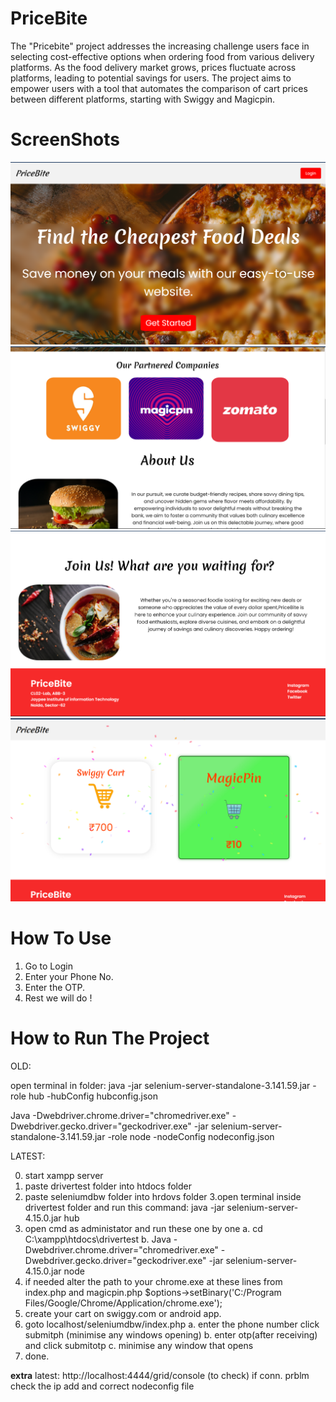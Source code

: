 # PriceBite

The "Pricebite" project addresses the increasing challenge users face in selecting cost-effective options when ordering food from various delivery platforms. As the food delivery market grows, prices fluctuate across platforms, leading to potential savings for users. The project aims to empower users with a tool that automates the comparison of cart prices between different platforms, starting with Swiggy and Magicpin.

# ScreenShots
<img src="frontend\images\screenshots\Screenshot 2023-11-29 083222.png">
<img src="frontend\images\screenshots\Screenshot 2023-11-29 083239.png">
<img src="frontend\images\screenshots\Screenshot 2023-11-29 083307.png">
<img src="frontend\images\screenshots\Screenshot 2023-11-29 083428.png">

# How To Use
1. Go to Login
2. Enter your Phone No.
3. Enter the OTP.
4. Rest we will do !

# How to Run The Project
OLD:

open terminal in folder:
java -jar selenium-server-standalone-3.141.59.jar -role hub -hubConfig hubconfig.json

Java -Dwebdriver.chrome.driver="chromedriver.exe" -Dwebdriver.gecko.driver="geckodriver.exe" -jar selenium-server-standalone-3.141.59.jar -role node -nodeConfig nodeconfig.json


LATEST:

0. start xampp server
1. paste drivertest folder into htdocs folder
2. paste seleniumdbw folder into hrdovs folder
3.open terminal inside drivertest folder and run this command:
	java -jar selenium-server-4.15.0.jar hub
4. open cmd as administator and run these one by one
	a. cd C:\xampp\htdocs\drivertest
	b. Java -Dwebdriver.chrome.driver="chromedriver.exe" -Dwebdriver.gecko.driver="geckodriver.exe" -jar selenium-server-4.15.0.jar node
5. if needed alter the path to your chrome.exe at these lines from index.php and magicpin.php
	$options->setBinary('C:/Program Files/Google/Chrome/Application/chrome.exe');
6. create your cart on swiggy.com or android app.
7. goto localhost/seleniumdbw/index.php
	a. enter the phone number click submitph
	(minimise any windows opening)
	b. enter otp(after receiving) and click submitotp
	c. minimise any window that opens
8. done.



****extra****
latest:
http://localhost:4444/grid/console  (to check)
if conn. prblm check the ip add and correct nodeconfig file